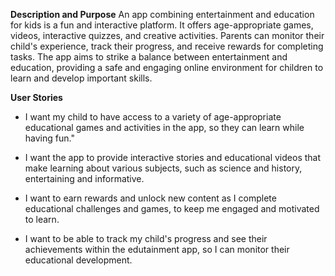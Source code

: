**Description and Purpose**
An app combining entertainment and education for kids is a fun and interactive platform. It offers age-appropriate games, videos, interactive quizzes, and creative activities. Parents can monitor their child's experience, track their progress, and receive rewards for completing tasks. The app aims to strike a balance between entertainment and education, providing a safe and engaging online environment for children to learn and develop important skills.

**User Stories**
- I want my child to have access to a variety of age-appropriate educational games and activities in the app, so they can learn while having fun."

- I want the app to provide interactive stories and educational videos that make learning about various subjects, such as science and history, entertaining and informative.

- I want to earn rewards and unlock new content as I complete educational challenges and games, to keep me engaged and motivated to learn.

- I want to be able to track my child's progress and see their achievements within the edutainment app, so I can monitor their educational development.
